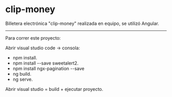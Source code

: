 # clip-money
Billetera electrónica "clip-money" realizada en equipo, se utilizó Angular.

-------------------------------------------------------------------------------------------------------------------------------------------------------------------------

Para correr este proyecto:

Abrir visual studio code → consola:

   * npm install.
   * npm install --save sweetalert2.
   * npm install ngx-pagination --save
   * ng build.
   * ng serve.

Abrir visual studio = build + ejecutar proyecto.
